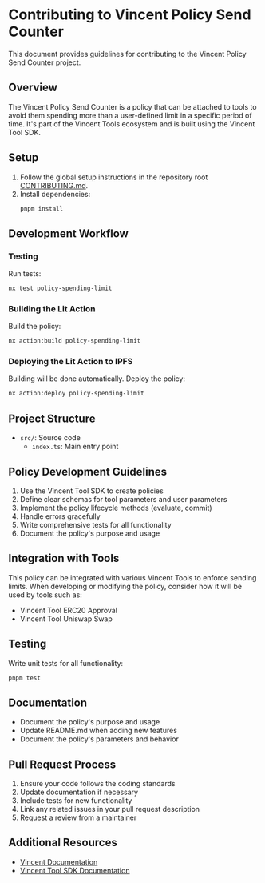 # Contributing to Vincent Policy Send Counter

This document provides guidelines for contributing to the Vincent Policy Send Counter project.

## Overview

The Vincent Policy Send Counter is a policy that can be attached to tools to avoid them spending more than a user-defined limit in a specific period of time. It's part of the Vincent Tools ecosystem and is built using the Vincent Tool SDK.

## Setup

1. Follow the global setup instructions in the repository root [CONTRIBUTING.md](../../../CONTRIBUTING.md).
2. Install dependencies:
   ```bash
   pnpm install
   ```

## Development Workflow

### Testing

Run tests:

```bash
nx test policy-spending-limit
```

### Building the Lit Action

Build the policy:

```bash
nx action:build policy-spending-limit
```

### Deploying the Lit Action to IPFS

Building will be done automatically. Deploy the policy:

```bash
nx action:deploy policy-spending-limit
```

## Project Structure

- `src/`: Source code
  - `index.ts`: Main entry point

## Policy Development Guidelines

1. Use the Vincent Tool SDK to create policies
2. Define clear schemas for tool parameters and user parameters
3. Implement the policy lifecycle methods (evaluate, commit)
4. Handle errors gracefully
5. Write comprehensive tests for all functionality
6. Document the policy's purpose and usage

## Integration with Tools

This policy can be integrated with various Vincent Tools to enforce sending limits. When developing or modifying the policy, consider how it will be used by tools such as:

- Vincent Tool ERC20 Approval
- Vincent Tool Uniswap Swap

## Testing

Write unit tests for all functionality:

```bash
pnpm test
```

## Documentation

- Document the policy's purpose and usage
- Update README.md when adding new features
- Document the policy's parameters and behavior

## Pull Request Process

1. Ensure your code follows the coding standards
2. Update documentation if necessary
3. Include tests for new functionality
4. Link any related issues in your pull request description
5. Request a review from a maintainer

## Additional Resources

- [Vincent Documentation](https://docs.heyvincent.ai/)
- [Vincent Tool SDK Documentation](../../libs/tool-sdk/README.md)
